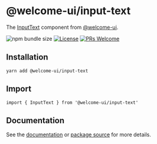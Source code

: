 # @welcome-ui/input-text

The [InputText](https://welcome-ui.com/components/input-text) component from [@welcome-ui](https://welcome-ui.com).

![npm bundle size](https://img.shields.io/bundlephobia/minzip/@welcome-ui/input-text) [![License](https://img.shields.io/npm/l/welcome-ui.svg)](https://github.com/WTTJ/welcome-ui/blob/main/LICENSE) [![PRs Welcome](https://img.shields.io/badge/PRs-welcome-mediumspringgreen.svg)](ttps://github.com/WTTJ/welcome-ui/blob/main/CONTRIBUTING.mdx)

## Installation

    yarn add @welcome-ui/input-text

## Import

    import { InputText } from '@welcome-ui/input-text'

## Documentation

See the [documentation](https://welcome-ui.com/components/input-text) or [package source](https://github.com/WTTJ/welcome-ui/tree/main/packages/InputText) for more details.
